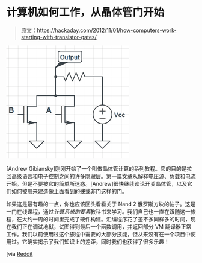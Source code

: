 # 计算机如何工作，从晶体管门开始

> 原文：<https://hackaday.com/2012/11/01/how-computers-work-starting-with-transistor-gates/>

![](img/8d60a2b35319e6c7e3b5137139883452.png "transistor-or-gate")

[Andrew Gibiansky]刚刚开始了一个叫做晶体管计算的系列教程。它的目的是拉回高级语言和电子控制之间的许多隐藏层。第一篇文章从解释电压源、负载和电流开始。但是不要被它的简单所迷惑。[Andrew]很快继续谈论开关晶体管，以及它们如何被用来建造像上面看到的~~或~~或非门这样的门。

如果这是最有趣的一点，你也应该回头看看关于 Nand 2 俄罗斯方块的帖子。这是一门在线课程，通过*计算系统的要素*教科书来学习。我们自己也一直在跟随这一旅程，在大约一周的时间里完成了硬件构建。汇编程序花了差不多同样多的时间，现在我们正在调试地狱，试图得到最后一个函数调用，并返回部分 VM 翻译器正常工作。我们以前使用过这个旅程中需要的大部分技能，但从来没有在一个项目中使用过。它确实揭示了我们知识上的差距，同时我们也获得了很多乐趣！

[via [Reddit](http://www.reddit.com/r/electronics/comments/12d3y7/computing_with_transistors/)